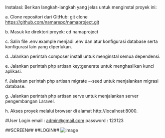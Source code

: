 Instalasi: Berikan langkah-langkah yang jelas untuk menginstal proyek ini:

a. Clone repositori dari GitHub: git clone https://github.com/namarepo/namaproject.git

b. Masuk ke direktori proyek: cd namaproject

c. Salin file .env.example menjadi .env dan atur konfigurasi database serta konfigurasi lain yang diperlukan.

d. Jalankan perintah composer install untuk menginstal semua dependensi.

e. Jalankan perintah php artisan key:generate untuk menghasilkan kunci aplikasi.

f. Jalankan perintah php artisan migrate --seed untuk menjalankan migrasi database.

g. Jalankan perintah php artisan serve untuk menjalankan server pengembangan Laravel.

h. Akses proyek melalui browser di alamat http://localhost:8000.

#User Login
email : admin@gmail.com
password :  123123


##SCREEN##
##LOGIN##
![image](https://github.com/erizonade/test-qtasnim/assets/47268749/880cd0bb-a8f4-49fc-98c3-be9aa3b91223)
